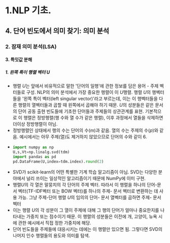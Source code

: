 # 1.NLP 기초.
## 4. 단어 빈도에서 의미 찾기: 의미 분석
### 2. 잠재 의미 분석(LSA)
#### 3. 특잇값 분해
##### 1. 왼쪽 특이 행렬 벡터 U
- 행렬 $U$는 앞에서 비유적으로 말한 '단어의 일행'에 관한 정보를 담은 용어 - 주제 벡터들로 구성. NLP의 의미 분석에서 가장 중요한 행렬이 이 $U$행렬. 행렬 $U$의 행벡터들을 '왼쪽 특이 벡터(left singular vector)'라고 부르는데, 이는 이 행벡터들을 다른 행렬의 열벡터들과 곱할 때 왼쪽에서 곱해야 하기 때문. $U$의 성분들은 같은 문서의 단어 공동 출현 빈도들에 기초한 단어들과 주제들의 상관관계를 표현. 기본적으로 이 행렬은 정방행렬(행 수와 열 수가 같은 행렬), 이후 과정에서 열들을 삭제하면 더이상 정방행렬이 아님.
- 정방행렬인 상태에서 행의 수는 단어의 수($m$)과 같음. 열의 수는 주제의 수($p$)와 같음. 예시에서는 아무 주제(열)도 제거하지 않았으므로 단어의 수와 같이 6.
- ```python
  import numpy as np
  U,s,Vt=np.linalg.svd(tdm)
  import pandas as pd
  pd.DataFrame(U,index=tdm.index).round(2)
  ```
- SVD가 scikit-learn의 어떤 특별한 기계 학습 알고리즘이 아님. SVD는 다양한 분야에서 널리 쓰이는 일상적인 알고리즘이기 때문에 NumPy에 이미 구현.
- 행렬$U$의 각 열은 말뭉치의 각 단어의 주제 벡터. 따라서 이 행렬을 하나의 단어-문서 벡터(TF-IDF벡터 또는 BOW 벡터)를 하나의 주제- 문서 벡터로 변환하는 데 사용 가능. 그냥 주제-단어 행렬 $U$의 임의의 단어- 문서 열벡터를 곱하면 주제- 문서 벡터
- 이는 행렬 $U$의 각 성분이 그 열이 주제에 대해 그 행의 단어가 얼마나 중요한지를 나타내는 가중치 또는 점수이기 때문. 이 행렬의 성분들은 이전에 개, 고양이, 뉴욕 시에 관한 예시에서 직접 정한 가중치에 해당.
- 단어 빈도들을 주제들에 대응시키는 데에는 이 행렬만 있으면 됨. 그렇다면 SVD의 나머지 인수 행렬들의 용도와 의미를 탐색.